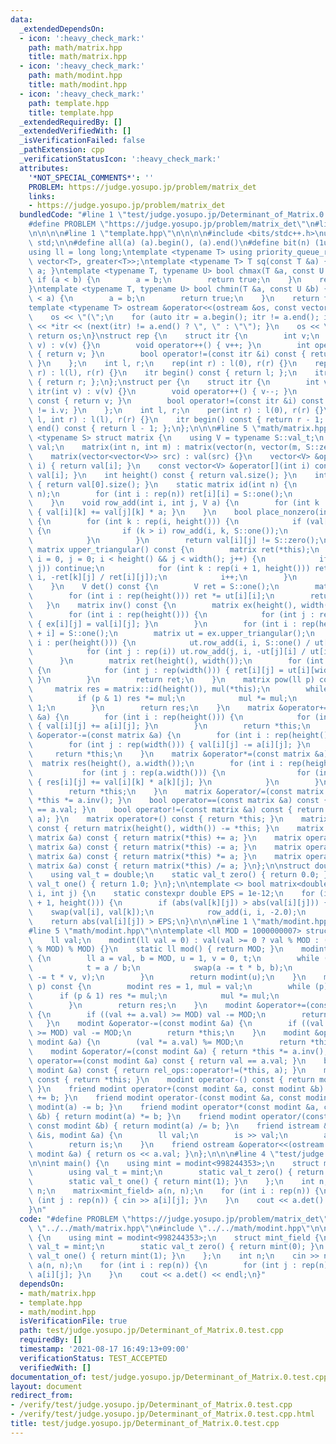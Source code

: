 ```yaml
---
data:
  _extendedDependsOn:
  - icon: ':heavy_check_mark:'
    path: math/matrix.hpp
    title: math/matrix.hpp
  - icon: ':heavy_check_mark:'
    path: math/modint.hpp
    title: math/modint.hpp
  - icon: ':heavy_check_mark:'
    path: template.hpp
    title: template.hpp
  _extendedRequiredBy: []
  _extendedVerifiedWith: []
  _isVerificationFailed: false
  _pathExtension: cpp
  _verificationStatusIcon: ':heavy_check_mark:'
  attributes:
    '*NOT_SPECIAL_COMMENTS*': ''
    PROBLEM: https://judge.yosupo.jp/problem/matrix_det
    links:
    - https://judge.yosupo.jp/problem/matrix_det
  bundledCode: "#line 1 \"test/judge.yosupo.jp/Determinant_of_Matrix.0.test.cpp\"\n\
    #define PROBLEM \"https://judge.yosupo.jp/problem/matrix_det\"\n#line 1 \"math/matrix.hpp\"\
    \n\n\n\n#line 1 \"template.hpp\"\n\n\n\n#include <bits/stdc++.h>\nusing namespace\
    \ std;\n\n#define all(a) (a).begin(), (a).end()\n#define bit(n) (1ull << (n))\n\
    using ll = long long;\ntemplate <typename T> using priority_queue_rev = priority_queue<T,\
    \ vector<T>, greater<T>>;\ntemplate <typename T> T sq(const T &a) { return a *\
    \ a; }\ntemplate <typename T, typename U> bool chmax(T &a, const U &b) {\n   \
    \ if (a < b) {\n        a = b;\n        return true;\n    }\n    return false;\n\
    }\ntemplate <typename T, typename U> bool chmin(T &a, const U &b) {\n    if (b\
    \ < a) {\n        a = b;\n        return true;\n    }\n    return false;\n}\n\
    template <typename T> ostream &operator<<(ostream &os, const vector<T> &a) {\n\
    \    os << \"(\";\n    for (auto itr = a.begin(); itr != a.end(); itr++) { os\
    \ << *itr << (next(itr) != a.end() ? \", \" : \"\"); }\n    os << \")\";\n   \
    \ return os;\n}\nstruct rep {\n    struct itr {\n        int v;\n        itr(int\
    \ v) : v(v) {}\n        void operator++() { v++; }\n        int operator*() const\
    \ { return v; }\n        bool operator!=(const itr &i) const { return v != i.v;\
    \ }\n    };\n    int l, r;\n    rep(int r) : l(0), r(r) {}\n    rep(int l, int\
    \ r) : l(l), r(r) {}\n    itr begin() const { return l; };\n    itr end() const\
    \ { return r; };\n};\nstruct per {\n    struct itr {\n        int v;\n       \
    \ itr(int v) : v(v) {}\n        void operator++() { v--; }\n        int operator*()\
    \ const { return v; }\n        bool operator!=(const itr &i) const { return v\
    \ != i.v; }\n    };\n    int l, r;\n    per(int r) : l(0), r(r) {}\n    per(int\
    \ l, int r) : l(l), r(r) {}\n    itr begin() const { return r - 1; };\n    itr\
    \ end() const { return l - 1; };\n};\n\n\n#line 5 \"math/matrix.hpp\"\n\ntemplate\
    \ <typename S> struct matrix {\n    using V = typename S::val_t;\n    vector<vector<V>>\
    \ val;\n    matrix(int n, int m) : matrix(vector(n, vector(m, S::zero()))) {}\n\
    \    matrix(vector<vector<V>> src) : val(src) {}\n    vector<V> &operator[](int\
    \ i) { return val[i]; }\n    const vector<V> &operator[](int i) const { return\
    \ val[i]; }\n    int height() const { return val.size(); }\n    int width() const\
    \ { return val[0].size(); }\n    static matrix id(int n) {\n        matrix ret(n,\
    \ n);\n        for (int i : rep(n)) ret[i][i] = S::one();\n        return ret;\n\
    \    }\n    void row_add(int i, int j, V a) {\n        for (int k : rep(width()))\
    \ { val[i][k] += val[j][k] * a; }\n    }\n    bool place_nonzero(int i, int j)\
    \ {\n        for (int k : rep(i, height())) {\n            if (val[k][j] != S::zero())\
    \ {\n                if (k > i) row_add(i, k, S::one());\n                break;\n\
    \            }\n        }\n        return val[i][j] != S::zero();\n    }\n   \
    \ matrix upper_triangular() const {\n        matrix ret(*this);\n        for (int\
    \ i = 0, j = 0; i < height() && j < width(); j++) {\n            if (!ret.place_nonzero(i,\
    \ j)) continue;\n            for (int k : rep(i + 1, height())) ret.row_add(k,\
    \ i, -ret[k][j] / ret[i][j]);\n            i++;\n        }\n        return ret;\n\
    \    }\n    V det() const {\n        V ret = S::one();\n        matrix ut = upper_triangular();\n\
    \        for (int i : rep(height())) ret *= ut[i][i];\n        return ret;\n \
    \   }\n    matrix inv() const {\n        matrix ex(height(), width() << 1);\n\
    \        for (int i : rep(height())) {\n            for (int j : rep(width()))\
    \ { ex[i][j] = val[i][j]; }\n        }\n        for (int i : rep(height())) ex[i][width()\
    \ + i] = S::one();\n        matrix ut = ex.upper_triangular();\n        for (int\
    \ i : per(height())) {\n            ut.row_add(i, i, S::one() / ut[i][i] - S::one());\n\
    \            for (int j : rep(i)) ut.row_add(j, i, -ut[j][i] / ut[i][i]);\n  \
    \      }\n        matrix ret(height(), width());\n        for (int i : rep(height()))\
    \ {\n            for (int j : rep(width())) { ret[i][j] = ut[i][width() + j];\
    \ }\n        }\n        return ret;\n    }\n    matrix pow(ll p) const {\n   \
    \     matrix res = matrix::id(height()), mul(*this);\n        while (p) {\n  \
    \          if (p & 1) res *= mul;\n            mul *= mul;\n            p >>=\
    \ 1;\n        }\n        return res;\n    }\n    matrix &operator+=(const matrix\
    \ &a) {\n        for (int i : rep(height())) {\n            for (int j : rep(width()))\
    \ { val[i][j] += a[i][j]; }\n        }\n        return *this;\n    }\n    matrix\
    \ &operator-=(const matrix &a) {\n        for (int i : rep(height())) {\n    \
    \        for (int j : rep(width())) { val[i][j] -= a[i][j]; }\n        }\n   \
    \     return *this;\n    }\n    matrix &operator*=(const matrix &a) {\n      \
    \  matrix res(height(), a.width());\n        for (int i : rep(height())) {\n \
    \           for (int j : rep(a.width())) {\n                for (int k : rep(width()))\
    \ { res[i][j] += val[i][k] * a[k][j]; }\n            }\n        }\n        val.swap(res.val);\n\
    \        return *this;\n    }\n    matrix &operator/=(const matrix &a) { return\
    \ *this *= a.inv(); }\n    bool operator==(const matrix &a) const { return val\
    \ == a.val; }\n    bool operator!=(const matrix &a) const { return rel_ops::operator!=(*this,\
    \ a); }\n    matrix operator+() const { return *this; }\n    matrix operator-()\
    \ const { return matrix(height(), width()) -= *this; }\n    matrix operator+(const\
    \ matrix &a) const { return matrix(*this) += a; }\n    matrix operator-(const\
    \ matrix &a) const { return matrix(*this) -= a; }\n    matrix operator*(const\
    \ matrix &a) const { return matrix(*this) *= a; }\n    matrix operator/(const\
    \ matrix &a) const { return matrix(*this) /= a; }\n};\n\nstruct double_field {\n\
    \    using val_t = double;\n    static val_t zero() { return 0.0; }\n    static\
    \ val_t one() { return 1.0; }\n};\n\ntemplate <> bool matrix<double_field>::place_nonzero(int\
    \ i, int j) {\n    static constexpr double EPS = 1e-12;\n    for (int k : rep(i\
    \ + 1, height())) {\n        if (abs(val[k][j]) > abs(val[i][j])) {\n        \
    \    swap(val[i], val[k]);\n            row_add(i, i, -2.0);\n        }\n    }\n\
    \    return abs(val[i][j]) > EPS;\n}\n\n\n#line 1 \"math/modint.hpp\"\n\n\n\n\
    #line 5 \"math/modint.hpp\"\n\ntemplate <ll MOD = 1000000007> struct modint {\n\
    \    ll val;\n    modint(ll val = 0) : val(val >= 0 ? val % MOD : (MOD - (-val)\
    \ % MOD) % MOD) {}\n    static ll mod() { return MOD; }\n    modint inv() const\
    \ {\n        ll a = val, b = MOD, u = 1, v = 0, t;\n        while (b > 0) {\n\
    \            t = a / b;\n            swap(a -= t * b, b);\n            swap(u\
    \ -= t * v, v);\n        }\n        return modint(u);\n    }\n    modint pow(ll\
    \ p) const {\n        modint res = 1, mul = val;\n        while (p) {\n      \
    \      if (p & 1) res *= mul;\n            mul *= mul;\n            p >>= 1;\n\
    \        }\n        return res;\n    }\n    modint &operator+=(const modint &a)\
    \ {\n        if ((val += a.val) >= MOD) val -= MOD;\n        return *this;\n \
    \   }\n    modint &operator-=(const modint &a) {\n        if ((val += MOD - a.val)\
    \ >= MOD) val -= MOD;\n        return *this;\n    }\n    modint &operator*=(const\
    \ modint &a) {\n        (val *= a.val) %= MOD;\n        return *this;\n    }\n\
    \    modint &operator/=(const modint &a) { return *this *= a.inv(); }\n    bool\
    \ operator==(const modint &a) const { return val == a.val; }\n    bool operator!=(const\
    \ modint &a) const { return rel_ops::operator!=(*this, a); }\n    modint operator+()\
    \ const { return *this; }\n    modint operator-() const { return modint(-val);\
    \ }\n    friend modint operator+(const modint &a, const modint &b) { return modint(a)\
    \ += b; }\n    friend modint operator-(const modint &a, const modint &b) { return\
    \ modint(a) -= b; }\n    friend modint operator*(const modint &a, const modint\
    \ &b) { return modint(a) *= b; }\n    friend modint operator/(const modint &a,\
    \ const modint &b) { return modint(a) /= b; }\n    friend istream &operator>>(istream\
    \ &is, modint &a) {\n        ll val;\n        is >> val;\n        a = modint(val);\n\
    \        return is;\n    }\n    friend ostream &operator<<(ostream &os, const\
    \ modint &a) { return os << a.val; }\n};\n\n\n#line 4 \"test/judge.yosupo.jp/Determinant_of_Matrix.0.test.cpp\"\
    \n\nint main() {\n    using mint = modint<998244353>;\n    struct mint_field {\n\
    \        using val_t = mint;\n        static val_t zero() { return mint(0); }\n\
    \        static val_t one() { return mint(1); }\n    };\n    int n;\n    cin >>\
    \ n;\n    matrix<mint_field> a(n, n);\n    for (int i : rep(n)) {\n        for\
    \ (int j : rep(n)) { cin >> a[i][j]; }\n    }\n    cout << a.det() << endl;\n\
    }\n"
  code: "#define PROBLEM \"https://judge.yosupo.jp/problem/matrix_det\"\n#include\
    \ \"../../math/matrix.hpp\"\n#include \"../../math/modint.hpp\"\n\nint main()\
    \ {\n    using mint = modint<998244353>;\n    struct mint_field {\n        using\
    \ val_t = mint;\n        static val_t zero() { return mint(0); }\n        static\
    \ val_t one() { return mint(1); }\n    };\n    int n;\n    cin >> n;\n    matrix<mint_field>\
    \ a(n, n);\n    for (int i : rep(n)) {\n        for (int j : rep(n)) { cin >>\
    \ a[i][j]; }\n    }\n    cout << a.det() << endl;\n}"
  dependsOn:
  - math/matrix.hpp
  - template.hpp
  - math/modint.hpp
  isVerificationFile: true
  path: test/judge.yosupo.jp/Determinant_of_Matrix.0.test.cpp
  requiredBy: []
  timestamp: '2021-08-17 16:49:13+09:00'
  verificationStatus: TEST_ACCEPTED
  verifiedWith: []
documentation_of: test/judge.yosupo.jp/Determinant_of_Matrix.0.test.cpp
layout: document
redirect_from:
- /verify/test/judge.yosupo.jp/Determinant_of_Matrix.0.test.cpp
- /verify/test/judge.yosupo.jp/Determinant_of_Matrix.0.test.cpp.html
title: test/judge.yosupo.jp/Determinant_of_Matrix.0.test.cpp
---
```

